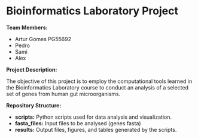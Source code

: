 # Bioinformatics Laboratory Project

**Team Members:**

* Artur Gomes PG55692
* Pedro
* Sami
* Alex

**Project Description:**

The objective of this project is to employ the computational tools learned in the Bioinformatics Laboratory course to conduct an analysis of a selected set of genes from human gut microorganisms.

**Repository Structure:**

* **scripts:** Python scripts used for data analysis and visualization.
* **fasta_files:** Input files to be analysed (genes fasta)
* **results:** Output files, figures, and tables generated by the scripts.
